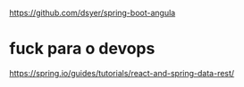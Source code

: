 https://github.com/dsyer/spring-boot-angula

# fuck para o devops
https://spring.io/guides/tutorials/react-and-spring-data-rest/